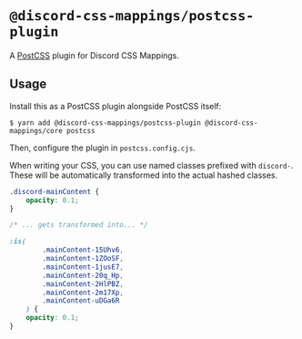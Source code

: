 # `@discord-css-mappings/postcss-plugin`

A [PostCSS](https://postcss.org/) plugin for Discord CSS Mappings.

## Usage

Install this as a PostCSS plugin alongside PostCSS itself:

```console
$ yarn add @discord-css-mappings/postcss-plugin @discord-css-mappings/core postcss
```

Then, configure the plugin in `postcss.config.cjs`.

When writing your CSS, you can use named classes prefixed with `discord-`. These will be automatically transformed into the actual hashed classes.

```css
.discord-mainContent {
	opacity: 0.1;
}

/* ... gets transformed into... */

:is(
		.mainContent-15Uhv6,
		.mainContent-1ZOoSF,
		.mainContent-1jusE7,
		.mainContent-20q_Hp,
		.mainContent-2HlPBZ,
		.mainContent-2m17Xp,
		.mainContent-uDGa6R
	) {
	opacity: 0.1;
}
```

